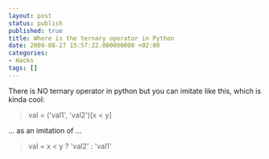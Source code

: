 ```yaml
---
layout: post
status: publish
published: true
title: Where is the ternary operator in Python
date: 2009-08-27 15:57:22.000000000 +02:00
categories:
- Hacks
tags: []
---
```

There is NO ternary operator in python but you can imitate like this, which is kinda cool:
<blockquote>val = ('val1', 'val2')[x &lt; y]</blockquote>
... as an imitation of ...
<blockquote>val = x &lt; y ? 'val2' : 'val1'</blockquote>
